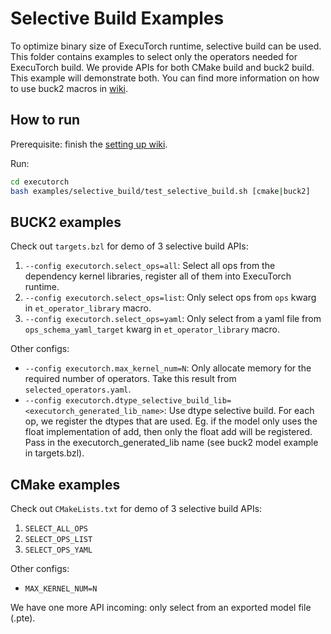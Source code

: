 # Selective Build Examples
To optimize binary size of ExecuTorch runtime, selective build can be used. This folder contains examples to select only the operators needed for ExecuTorch build. We provide APIs for both CMake build and buck2 build. This example will demonstrate both. You can find more information on how to use buck2 macros in [wiki](../../docs/source/kernel-library-selective_build.md).

## How to run

Prerequisite: finish the [setting up wiki](https://pytorch.org/executorch/0.2/getting-started-setup).

Run:

```bash
cd executorch
bash examples/selective_build/test_selective_build.sh [cmake|buck2]
```

## BUCK2 examples

Check out `targets.bzl` for demo of 3 selective build APIs:
1. `--config executorch.select_ops=all`: Select all ops from the dependency kernel libraries, register all of them into ExecuTorch runtime.
2. `--config executorch.select_ops=list`: Only select ops from `ops` kwarg in `et_operator_library` macro.
3. `--config executorch.select_ops=yaml`: Only select from a yaml file from `ops_schema_yaml_target` kwarg in `et_operator_library` macro.

Other configs:
- `--config executorch.max_kernel_num=N`: Only allocate memory for the required number of operators. Take this result from `selected_operators.yaml`.
- `--config executorch.dtype_selective_build_lib=<executorch_generated_lib_name>`: Use dtype selective build. For each op, we register the dtypes that are used. Eg. if the model only uses the float implementation of add, then only the float add will be registered. Pass in the executorch_generated_lib name (see buck2 model example in targets.bzl).

## CMake examples

Check out `CMakeLists.txt` for demo of 3 selective build APIs:
1. `SELECT_ALL_OPS`
2. `SELECT_OPS_LIST`
3. `SELECT_OPS_YAML`

Other configs:
- `MAX_KERNEL_NUM=N`

We have one more API incoming: only select from an exported model file (.pte).
